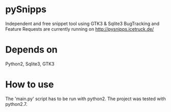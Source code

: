 pySnipps
========
Independent and free snippet tool using GTK3 &amp; Sqlite3
BugTracking and Feature Requests are currently running on http://pysnipps.icetruck.de/


Depends on
==========
Python2, Sqlite3, GTK3


How to use
==========
The 'main.py' script has to be run with python2. The project was tested with python2.7.
